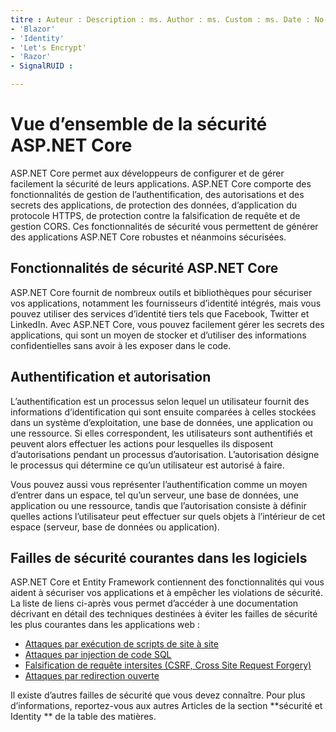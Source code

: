 ```yaml
---
titre : Auteur : Description : ms. Author : ms. Custom : ms. Date : No-Loc :
- 'Blazor'
- 'Identity'
- 'Let's Encrypt'
- 'Razor'
- SignalRUID : 

---
```

# <a name="overview-of-aspnet-core-security"></a>Vue d’ensemble de la sécurité ASP.NET Core

ASP.NET Core permet aux développeurs de configurer et de gérer facilement la sécurité de leurs applications. ASP.NET Core comporte des fonctionnalités de gestion de l’authentification, des autorisations et des secrets des applications, de protection des données, d’application du protocole HTTPS, de protection contre la falsification de requête et de gestion CORS. Ces fonctionnalités de sécurité vous permettent de générer des applications ASP.NET Core robustes et néanmoins sécurisées.

## <a name="aspnet-core-security-features"></a>Fonctionnalités de sécurité ASP.NET Core

ASP.NET Core fournit de nombreux outils et bibliothèques pour sécuriser vos applications, notamment les fournisseurs d’identité intégrés, mais vous pouvez utiliser des services d’identité tiers tels que Facebook, Twitter et LinkedIn. Avec ASP.NET Core, vous pouvez facilement gérer les secrets des applications, qui sont un moyen de stocker et d’utiliser des informations confidentielles sans avoir à les exposer dans le code.

## <a name="authentication-vs-authorization"></a>Authentification et autorisation

L’authentification est un processus selon lequel un utilisateur fournit des informations d’identification qui sont ensuite comparées à celles stockées dans un système d’exploitation, une base de données, une application ou une ressource. Si elles correspondent, les utilisateurs sont authentifiés et peuvent alors effectuer les actions pour lesquelles ils disposent d’autorisations pendant un processus d’autorisation. L’autorisation désigne le processus qui détermine ce qu’un utilisateur est autorisé à faire.

Vous pouvez aussi vous représenter l’authentification comme un moyen d’entrer dans un espace, tel qu’un serveur, une base de données, une application ou une ressource, tandis que l’autorisation consiste à définir quelles actions l’utilisateur peut effectuer sur quels objets à l’intérieur de cet espace (serveur, base de données ou application).

## <a name="common-vulnerabilities-in-software"></a>Failles de sécurité courantes dans les logiciels

ASP.NET Core et Entity Framework contiennent des fonctionnalités qui vous aident à sécuriser vos applications et à empêcher les violations de sécurité. La liste de liens ci-après vous permet d’accéder à une documentation décrivant en détail des techniques destinées à éviter les failles de sécurité les plus courantes dans les applications web :

* [Attaques par exécution de scripts de site à site](xref:security/cross-site-scripting)
* [Attaques par injection de code SQL](/ef/core/querying/raw-sql)
* [Falsification de requête intersites (CSRF, Cross Site Request Forgery)](xref:security/anti-request-forgery)
* [Attaques par redirection ouverte](xref:security/preventing-open-redirects)

Il existe d’autres failles de sécurité que vous devez connaître. Pour plus d’informations, reportez-vous aux autres Articles de la section **sécurité et Identity ** de la table des matières.
